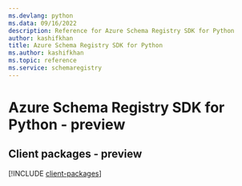 ```yaml
---
ms.devlang: python
ms.data: 09/16/2022
description: Reference for Azure Schema Registry SDK for Python
author: kashifkhan
title: Azure Schema Registry SDK for Python
ms.author: kashifkhan
ms.topic: reference
ms.service: schemaregistry
---
```

# Azure Schema Registry SDK for Python - preview

## Client packages - preview
[!INCLUDE [client-packages](schema-registry-client-index.md)]